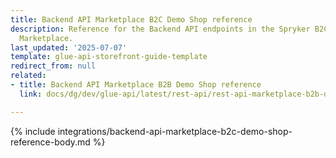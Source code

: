 ```yaml
---
title: Backend API Marketplace B2C Demo Shop reference
description: Reference for the Backend API endpoints in the Spryker B2C Demo Shop
  Marketplace.
last_updated: '2025-07-07'
template: glue-api-storefront-guide-template
redirect_from: null
related:
- title: Backend API Marketplace B2B Demo Shop reference
  link: docs/dg/dev/glue-api/latest/rest-api/rest-api-marketplace-b2b-demo-shop-reference.html

---
```


{% include integrations/backend-api-marketplace-b2c-demo-shop-reference-body.md %}
